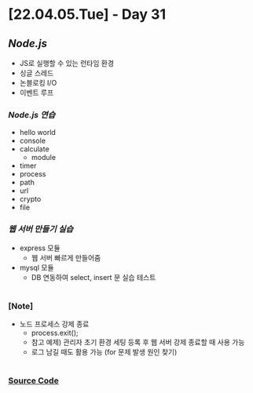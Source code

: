 # [22.04.05.Tue] - Day 31

## _Node.js_

- JS로 실행할 수 있는 런타임 환경
- 싱글 스레드
- 논블로킹 I/O
- 이벤트 루프

### _Node.js 연습_

- hello world
- console
- calculate
  - module
- timer
- process
- path
- url
- crypto
- file

### _웹 서버 만들기 실습_

- express 모듈
  - 웹 서버 빠르게 만들어줌
- mysql 모듈
  - DB 연동하여 select, insert 문 실습 테스트

#

### [Note]

- 노드 프로세스 강제 종료
  - process.exit();
  - 참고 예제) 관리자 초기 환경 세팅 등록 후 웹 서버 강제 종료할 때 사용 가능
  - 로그 남길 때도 활용 가능 (for 문제 발생 원인 찾기)

#

### [Source Code](https://github.com/ding-co/developer-dignity/tree/main/boot-camp/practice/April/day31)
